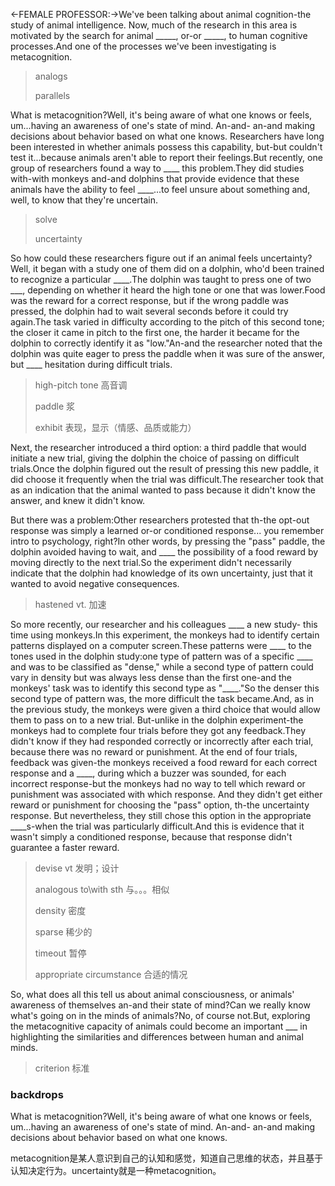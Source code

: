 <-FEMALE PROFESSOR:->We've been talking about animal cognition-the study of animal intelligence. Now, much of the research in this area is motivated by the search for animal \_\_\_\_\_, or-or _\_\_\_\_, to human cognitive processes.And one of the processes we've been investigating is metacognition.

> analogs
>
> parallels

What is metacognition?Well, it's being aware of what one knows or feels, um...having an awareness of one's state of mind. An-and- an-and making decisions about behavior based on what one knows. Researchers have long been interested in whether animals possess this capability, but-but couldn't test it...because animals aren't able to report their feelings.But recently, one group of researchers found a way to \_\_\_\_ this problem.They did studies with-with monkeys and-and dolphins that provide evidence that these animals have the ability to feel \_\_\_\_...to feel unsure about something and, well, to know that they're uncertain.

> solve
>
> uncertainty

So how could these researchers figure out if an animal feels uncertainty?Well, it began with a study one of them did on a dolphin, who'd been trained to recognize a particular _\_\_\_.The dolphin was taught to press one of two \_\_\_, depending on whether it heard the high tone or one that was lower.Food was the reward for a correct response, but if the wrong paddle was pressed, the dolphin had to wait several seconds before it could try again.The task varied in difficulty according to the pitch of this second tone; the closer it came in pitch to the first one, the harder it became for the dolphin to correctly identify it as "low."An-and the researcher noted that the dolphin was quite eager to press the paddle when it was sure of the answer, but \_\_\_\_ hesitation during difficult trials.

> high-pitch tone 高音调
>
> paddle 浆
>
> exhibit 表现，显示（情感、品质或能力）

Next, the researcher introduced a third option: a third paddle that would initiate a new trial, giving the dolphin the choice of passing on difficult trials.Once the dolphin figured out the result of pressing this new paddle, it did choose it frequently when the trial was difficult.The researcher took that as an indication that the animal wanted to pass because it didn't know the answer, and knew it didn't know.

But there was a problem:Other researchers protested that th-the opt-out response was simply a learned or-or conditioned response... you remember intro to psychology, right?In other words, by pressing the "pass" paddle, the dolphin avoided having to wait, and \_\_\_\_ the possibility of a food reward by moving directly to the next trial.So the experiment didn't necessarily indicate that the dolphin had knowledge of its own uncertainty, just that it wanted to avoid negative consequences.

> hastened vt. 加速

So more recently, our researcher and his colleagues \_\_\_\_ a new study- this time using monkeys.In this experiment, the monkeys had to identify certain patterns displayed on a computer screen.These patterns were \_\_\_\_ to the tones used in the dolphin study:one type of pattern was of a specific \_\_\_\_ and was to be classified as "dense," while a second type of pattern could vary in density but was always less dense than the first one-and the monkeys' task was to identify this second type as "\_\_\_\_."So the denser this second type of pattern was, the more difficult the task became.And, as in the previous study, the monkeys were given a third choice that would allow them to pass on to a new trial. But-unlike in the dolphin experiment-the monkeys had to complete four trials before they got any feedback.They didn't know if they had responded correctly or incorrectly after each trial, because there was no reward or punishment. At the end of four trials, feedback was given-the monkeys received a food reward for each correct response and a \_\_\_\_, during which a buzzer was sounded, for each incorrect response-but the monkeys had no way to tell which reward or punishment was associated with which response. And they didn't get either reward or punishment for choosing the "pass" option, th-the uncertainty response. But nevertheless, they still chose this option in the appropriate \_\_\_\_s-when the trial was particularly difficult.And this is evidence that it wasn't simply a conditioned response, because that response didn't guarantee a faster reward.

> devise vt 发明；设计
>
> analogous to\with sth 与。。。相似
>
> density 密度
>
> sparse 稀少的
>
> timeout 暂停
>
> appropriate circumstance 合适的情况

So, what does all this tell us about animal consciousness, or animals' awareness of themselves an-and their state of mind?Can we really know what's going on in the minds of animals?No, of course not.But, exploring the metacognitive capacity of animals could become an important \_\_\_ in highlighting the similarities and differences between human and animal minds.



> criterion 标准

### backdrops

What is metacognition?Well, it's being aware of what one knows or feels, um...having an awareness of one's state of mind. An-and- an-and making decisions about behavior based on what one knows. 

metacognition是某人意识到自己的认知和感觉，知道自己思维的状态，并且基于认知决定行为。uncertainty就是一种metacognition。

